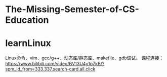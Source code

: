 # The-Missing-Semester-of-CS-Education
# learnLinux
Linux命令、vim、gcc/g++、动态库/静态库、makefile、gdb调试。
课程连接：https://www.bilibili.com/video/BV13U4y1p7kB/?spm_id_from=333.337.search-card.all.click
